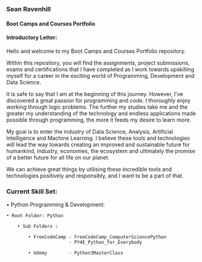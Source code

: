 ### Sean Ravenhill
#### Boot Camps and Courses Portfolio

#### Introductory Letter:
Hello and welcome to my Boot Camps and Courses Portfolio repository.

Within this repository, you will find the assignments, project submissions,
exams and certifications that I have completed as I work towards upskilling
myself for a career in the exciting world of Programming, Development and
Data Science.

It is safe to say that I am at the beginning of this journey. However, I've
discovered a great passion for programming and code. I thoroughly enjoy working
through logic problems. The further my studies take me and the greater my
understanding of the technology and endless applications made possible through
programming, the more it feeds my desire to learn more.

My goal is to enter the industry of Data Science, Analysis, Artificial Intelligence
and Machine Learning. I believe these tools and technologies will lead the way
towards creating an improved and sustainable future for humankind, industry,
economies, the ecosystem and ultimately the promise of a better future for
all life on our planet.

We can achieve great things by utilising these incredible tools and technologies
positively and responsibly, and I want to be a part of that.

### Current Skill Set:

• Python Programming & Development:

    • Root Folder: Python

        • Sub Folders :

            • FreeCodeCamp - FreeCodeCamp_ComputerSciencePython
                           - PY4E_Python_for_Everybody

            • Udemy        - Python3MasterClass
